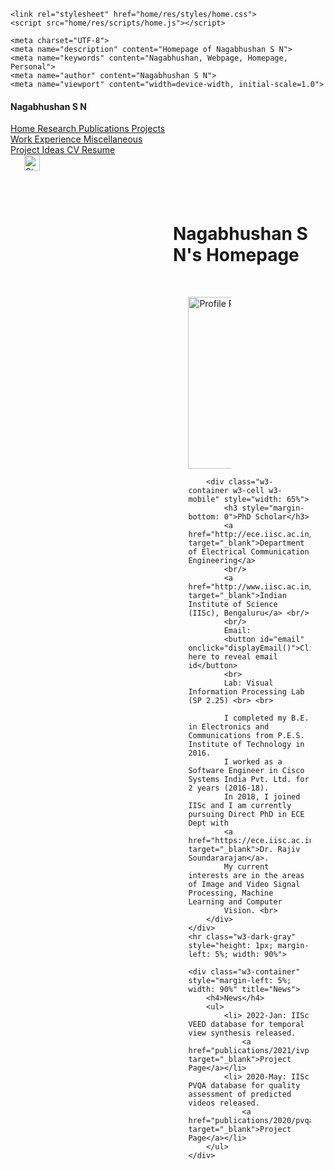 
<!--Shree KRISHNAya Namaha-->
<!-- Colorlib Jackson template
https://colorlib.com/wp/template/jackson/ -->
<!-- W3 Schools / W3CSS / Nature Portfolio Template
https://www.w3schools.com/w3css/tryw3css_templates_portfolio.htm
https://www.w3schools.com/w3css/tryit.asp?filename=tryw3css_templates_portfolio&stacked=h -->

<!DOCTYPE html>
<html lang="en">
<head>
    <title>Nagabhushan S N - Homepage</title>
    <link rel="stylesheet" href="res/styles/w3.css">
    <link rel="stylesheet" href="res/styles/common.css">
    <link rel="stylesheet" href="res/styles/navigation.css">
    <script src='https://kit.fontawesome.com/a076d05399.js'></script>
    <link rel="stylesheet" href="https://cdn.jsdelivr.net/gh/jpswalsh/academicons@1/css/academicons.min.css">
    <script src="res/scripts/navigation.js"></script>

    <link rel="stylesheet" href="home/res/styles/home.css">
    <script src="home/res/scripts/home.js"></script>

    <meta charset="UTF-8">
    <meta name="description" content="Homepage of Nagabhushan S N">
    <meta name="keywords" content="Nagabhushan, Webpage, Homepage, Personal">
    <meta name="author" content="Nagabhushan S N">
    <meta name="viewport" content="width=device-width, initial-scale=1.0">
</head>
<body>

<!-- Navigation Sidebar - Start-->
<nav class="w3-sidebar w3-collapse w3-light-grey w3-animate-left" style="z-index:3;width:260px" id="nav_panel">
    <div class="w3-container">
        <i onclick="w3_close()" class="w3-hide-large w3-right w3-xlarge w3-padding w3-hover-grey" title="close menu">
            <i class="fas fa-times"></i>
        </i>
        <h4><b>Nagabhushan S N</b></h4>
    </div>
    <div class="w3-bar-block">
        <a href="index.html" class="w3-bar-item w3-button selected-page">
            <i class="fa fa-home" style="width: 25px"></i> Home
        </a>
        <a href="research.html" class="w3-bar-item w3-button">
            <i class="fa fa-flask" style="width: 25px"></i> Research
        </a>
        <a href="publications.html" class="w3-bar-item w3-button">
            <i class="fa fa-file-alt" style="width: 25px"></i> Publications
        </a>
        <a href="projects.html" class="w3-bar-item w3-button">
            <i class="fa fa-project-diagram" style="width: 25px"></i> Projects
        </a>
        <a href="work-experience.html" class="w3-bar-item w3-button">
            <i class="fa fa-briefcase" style="width: 25px"></i> Work Experience
        </a>
        <a href="miscellaneous.html" class="w3-bar-item w3-button">
            <i class="fa fa-ellipsis-h" style="width: 25px"></i> Miscellaneous
        </a>
        <a href="project-ideas.html" class="w3-bar-item w3-button">
            <i class="fas fa-lightbulb" style="width: 25px"></i> Project Ideas
        </a>
        <a href="res/documents/SNB_CV.pdf" target="_blank" class="w3-bar-item w3-button" title="Download CV">
            CV
        </a>
        <a href="res/documents/SNB_Resume.pdf" target="_blank" class="w3-bar-item w3-button" title="Download Resume">
            Resume
        </a>
    </div>
    <div class="w3-panel w3-large">
        <a href="https://linkedin.com/in/nagabhushan-s-n-52391a68" target="_blank"><i
                class="fab fa-linkedin color-linkedin w3-hover-opacity"></i></a> &ensp;
        <a href="https://github.com/NagabhushanSN95" target="_blank"><i
                class="fab fa-github w3-hover-opacity"></i></a> &ensp;
        <a href="https://stackexchange.com/users/4060371/nagabhushan-s-n?tab=accounts" target="_blank"><img
                class="fa w3-hover-opacity" src="res/images/Icon_StackExchange.svg" alt="Stack Exchange"
                style="width: 25px"/></a> &ensp;
        <a href="https://scholar.google.com/citations?hl=en&user=kFbFZHIAAAAJ" target="_blank"><i
                class="ai ai-google-scholar color-google-scholar w3-hover-opacity"></i></a> &ensp;
        <a href="https://orcid.org/0000-0002-2266-759X" target="_blank"><i
                class="ai ai-orcid color-orcid w3-hover-opacity"></i></a>
    </div>
    <div class="w3-panel w3-large">
        <a href="https://publons.com/researcher/3835716/nagabhushan-s-n/" target="_blank"><i
                class="ai ai-publons color-publons w3-hover-opacity"></i></a> &ensp;
        <a href="https://www.semanticscholar.org/author/Nagabhushan%60-S-N/1666222692" target="_blank"><i
                class="ai ai-semantic-scholar w3-hover-opacity"></i></a> &ensp;
        <a href="https://dblp.org/pid/264/5930" target="_blank"><i
                class="ai ai-dblp w3-hover-opacity"></i></a> &ensp;
    </div>
</nav>

<!-- Overlay effect when opening sidebar on small screens -->
<div class="w3-overlay w3-hide-large w3-animate-opacity" onclick="w3_close()" style="cursor:pointer"
     title="close side menu" id="content_overlay"></div>
<!-- Navigation Sidebar - End-->

<!-- Page content - Start -->
<div class="w3-main" style="margin-left:260px">
    <span class="w3-button w3-hide-large w3-xxlarge w3-hover-text-grey" onclick="w3_open()"><i
            class="fa fa-bars"></i></span>
    <div class="w3-container" style="padding-top: 25px">
        <h1 class="page-title">Nagabhushan S N's Homepage</h1>
    </div>
<!--    <div class="w3-container w3-text-blue w3-center" style="width: 90%; margin-left: 5%; margin-bottom: 5%">-->
<!--        <h4>This site is still under construction. For now, please visit <a-->
<!--                href="https://sites.google.com/site/nagabhushansn95">here</a></h4>-->
<!--    </div>-->
    <div class="w3-cell-row" style="width: 80%; margin-left: 10%; margin-right: 10%; margin-top: 50px">
        <div class="w3-container w3-cell w3-mobile" style="width: 35%">
            <img src="home/res/images/Nagabhushan_Photo.jpg" alt="Profile Photo" width="250" height="275">
        </div>

        <div class="w3-container w3-cell w3-mobile" style="width: 65%">
            <h3 style="margin-bottom: 0">PhD Scholar</h3>
            <a href="http://ece.iisc.ac.in/" target="_blank">Department of Electrical Communication Engineering</a>
            <br/>
            <a href="http://www.iisc.ac.in/" target="_blank">Indian Institute of Science (IISc), Bengaluru</a> <br/>
            <br/>
            Email:
            <button id="email" onclick="displayEmail()">Click here to reveal email id</button>
            <br>
            Lab: Visual Information Processing Lab (SP 2.25) <br> <br>

            I completed my B.E. in Electronics and Communications from P.E.S. Institute of Technology in 2016.
            I worked as a Software Engineer in Cisco Systems India Pvt. Ltd. for 2 years (2016-18).
            In 2018, I joined IISc and I am currently pursuing Direct PhD in ECE Dept with
            <a href="https://ece.iisc.ac.in/~rajivs/#/" target="_blank">Dr. Rajiv Soundararajan</a>.
            My current interests are in the areas of Image and Video Signal Processing, Machine Learning and Computer
            Vision. <br>
        </div>
    </div>
    <hr class="w3-dark-gray" style="height: 1px; margin-left: 5%; width: 90%">

    <div class="w3-container" style="margin-left: 5%; width: 90%" title="News">
        <h4>News</h4>
        <ul>
            <li> 2022-Jan: IISc VEED database for temporal view synthesis released.
                <a href="publications/2021/ivp.html" target="_blank">Project Page</a></li>
            <li> 2020-May: IISc PVQA database for quality assessment of predicted videos released.
                <a href="publications/2020/pvqa.html" target="_blank">Project Page</a></li>
        </ul>
    </div>
</div>
<!-- Page content - End -->

</body>
</html>
